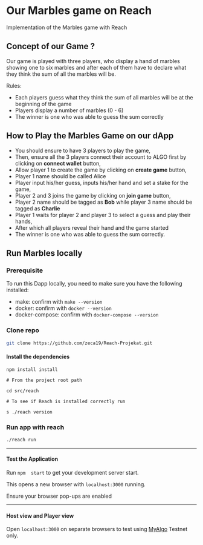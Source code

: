 # Our Marbles game  on Reach
Implementation of the Marbles game with Reach

## Concept of our Game ?
Our game is played with three players, who display a hand of marbles showing one to six marbles and after each of them have to declare  what they think the sum of all the marbles will be.


Rules:
- Each players guess what they think the sum of all marbles will be at the beginning of the game
- Players display a number of marbles (0 - 6)
- The winner is one who was able to guess the sum correctly

## How to Play the Marbles Game on our dApp
- You should ensure to have 3 players to play the game,
- Then, ensure all the 3 players connect their account to ALGO first by clicking on **connect wallet** button,
- Allow player 1 to create the game by clicking on **create game** button,
- Player 1 name should be called Alice
- Player input his/her guess, inputs his/her hand and set a stake for the game,
- Player 2 and 3 joins the game by clicking on **join game** button,
- Player 2 name should be tagged as **Bob** while player 3 name should be tagged as **Charlie**
- Player 1 waits for player 2 and player 3 to select a guess and play their hands,
- After which all players reveal their hand and the game started
- The winner is one who was able to guess the sum correctly.

## Run Marbles locally

### Prerequisite
To run this Dapp locally, you need to make sure you have the following installed:
- make: confirm with `make --version`
- docker: confirm with `docker --version`
- docker-compose: confirm with `docker-compose --version`


### Clone repo
```bash
git clone https://github.com/zeca19/Reach-Projekat.git
```

#### Install the dependencies

```
npm install install

# From the project root path

cd src/reach

# To see if Reach is installed correctly run 

s ./reach version
```

### Run app with reach
```bash
./reach run
```

---

#### Test the Application


Run `npm  start` to get your development server start.

This opens a new browser with `localhost:3000` running.

Ensure your browser pop-ups are enabled

---

#### Host view and Player view

Open `localhost:3000` on separate browsers to test using [MyAlgo](https://wallet.myalgo.com/) Testnet only.
